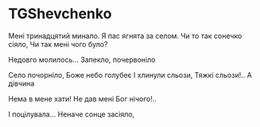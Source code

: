 # TGShevchenko

Мені тринадцятий минало.
Я пас ягнята за селом.
Чи то так сонечко сіяло,
Чи так мені чого було?






Недовго молилось...
Запекло, почервоніло











Село почорніло,
Боже небо голубеє
І хлинули сльози,
Тяжкі сльози!.. А дівчина

Нема в мене хати!
Не дав мені Бог нічого!..




І поцілувала...
Неначе сонце засіяло,